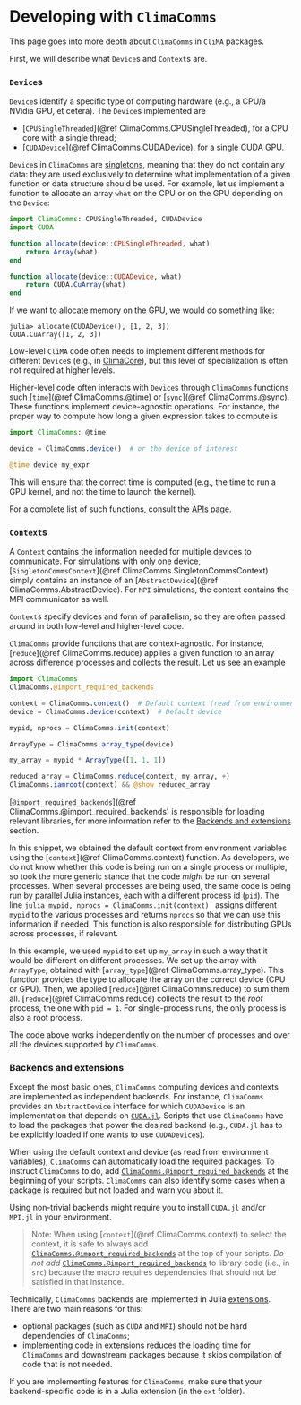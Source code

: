 # Developing with `ClimaComms`

This page goes into more depth about `ClimaComms` in `CliMA` packages.

First, we will describe what `Device`s and `Context`s are.

### `Device`s

`Device`s identify a specific type of computing hardware (e.g., a CPU/a NVidia
GPU, et cetera). The `Device`s implemented are
- [`CPUSingleThreaded`](@ref ClimaComms.CPUSingleThreaded), for a CPU core with a single thread;
- [`CUDADevice`](@ref ClimaComms.CUDADevice), for a single CUDA GPU.

`Device`s in `ClimaComms` are
[singletons](https://docs.julialang.org/en/v1/manual/types/#man-singleton-types),
meaning that they do not contain any data: they are used exclusively to
determine what implementation of a given function or data structure should be
used. For example, let us implement a function to allocate an array `what` on
the CPU or on the GPU depending on the `Device`:

```julia
import ClimaComms: CPUSingleThreaded, CUDADevice
import CUDA

function allocate(device::CPUSingleThreaded, what)
    return Array(what)
end

function allocate(device::CUDADevice, what)
    return CUDA.CuArray(what)
end
```

If we want to allocate memory on the GPU, we would do something like:
```julia-repl
julia> allocate(CUDADevice(), [1, 2, 3])
CUDA.CuArray([1, 2, 3])
```

Low-level `CliMA` code often needs to implement different methods for different
`Device`s (e.g., in [ClimaCore](https://github.com/CliMA/ClimaCore.jl)), but
this level of specialization is often not required at higher levels.

Higher-level code often interacts with `Device`s through `ClimaComms` functions
such [`time`](@ref ClimaComms.@time) or [`sync`](@ref ClimaComms.@sync). These functions implement device-agnostic
operations. For instance, the proper way to compute how long a given expression takes to compute is
```julia
import ClimaComms: @time

device = ClimaComms.device()  # or the device of interest

@time device my_expr
```
This will ensure that the correct time is computed (e.g., the time to run a GPU kernel, and not the time to launch the kernel).

For a complete list of such functions, consult the [APIs](@ref) page.


### `Context`s

A `Context` contains the information needed for multiple devices to communicate.
For simulations with only one device, [`SingletonCommsContext`](@ref ClimaComms.SingletonCommsContext) simply
contains an instance of an [`AbstractDevice`](@ref ClimaComms.AbstractDevice). For `MPI` simulations, the
context contains the MPI communicator as well.

`Context`s specify devices and form of parallelism, so they are often passed
around in both low-level and higher-level code.

`ClimaComms` provide functions that are context-agnostic. For instance,
[`reduce`](@ref ClimaComms.reduce) applies a given function to an array across difference
processes and collects the result. Let us see an example
```julia
import ClimaComms
ClimaComms.@import_required_backends

context = ClimaComms.context()  # Default context (read from environment variables)
device = ClimaComms.device(context)  # Default device

mypid, nprocs = ClimaComms.init(context)

ArrayType = ClimaComms.array_type(device)

my_array = mypid * ArrayType([1, 1, 1])

reduced_array = ClimaComms.reduce(context, my_array, +)
ClimaComms.iamroot(context) && @show reduced_array
```

[`@import_required_backends`](@ref ClimaComms.@import_required_backends) is responsible for loading relevant
libraries, for more information refer to the [Backends and extensions](@ref)
section.

In this snippet, we obtained the default context from environment variables
using the [`context`](@ref ClimaComms.context) function. As developers, we do not know whether this
code is being run on a single process or multiple, so took the more generic
stance that the code _might_ be run on several processes. When several processes
are being used, the same code is being run by parallel Julia instances, each
with a different process id (`pid`). The line ```julia mypid, nprocs =
ClimaComms.init(context) ``` assigns different `mypid` to the various processes
and returns `nprocs` so that we can use this information if needed. This
function is also responsible for distributing GPUs across processes, if
relevant.

In this example, we used `mypid` to set up `my_array` in such a way that it
would be different on different processes. We set up the array with `ArrayType`,
obtained with [`array_type`](@ref ClimaComms.array_type). This function provides the type to allocate
the array on the correct device (CPU or GPU). Then, we applied [`reduce`](@ref ClimaComms.reduce)
to sum them all. [`reduce`](@ref ClimaComms.reduce) collects the result to the _root_ process, the
one with `pid = 1`. For single-process runs, the only process is also a root
process.

The code above works independently on the number of processes and over all the
devices supported by `ClimaComms`.

### Backends and extensions

Except the most basic ones, `ClimaComms` computing devices and contexts are
implemented as independent backends. For instance, `ClimaComms` provides an
`AbstractDevice` interface for which `CUDADevice` is an implementation that
depends on [`CUDA.jl`](https://github.com/JuliaGPU/CUDA.jl). Scripts that use
`ClimaComms` have to load the packages that power the desired backend (e.g.,
`CUDA.jl` has to be explicitly loaded if one wants to use `CUDADevice`s).

When using the default context and device (as read from environment variables),
`ClimaComms` can automatically load the required packages. To instruct
`ClimaComms` to do, add [`ClimaComms.@import_required_backends`](@ref) at the
beginning of your scripts. `ClimaComms` can also identify some cases when a
package is required but not loaded and warn you about it.

Using non-trivial backends might require you to install `CUDA.jl` and/or
`MPI.jl` in your environment.

> Note: When using [`context`](@ref ClimaComms.context) to select the context, it is safe to always
> add [`ClimaComms.@import_required_backends`](@ref) at the top of your scripts.
> *Do not add* [`ClimaComms.@import_required_backends`](@ref) to library code
> (i.e., in `src`) because the macro requires dependencies that should not be
> satisfied in that instance.

Technically, `ClimaComms` backends are implemented in Julia
[extensions](https://pkgdocs.julialang.org/v1/creating-packages/#Conditional-loading-of-code-in-packages-(Extensions)).
There are two main reasons for this:
- optional packages (such as `CUDA` and `MPI`) should not be hard dependencies
  of `ClimaComms`;
- implementing code in extensions reduces the loading time for `ClimaComms` and
  downstream packages because it skips compilation of code that is not needed.

If you are implementing features for `ClimaComms`, make sure that your
backend-specific code is in a Julia extension (in the `ext` folder).
